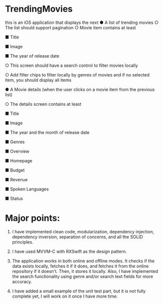 # TrendingMovies
this is an iOS application that displays the next
● A list of trending movies
○ The list should support pagination
○ Movie item contains at least

■ Title

■ Image

■ The year of release date

○ This screen should have a search control to filter
movies locally

○ Add filter chips to filter locally by genres of movies
and if no selected item, you should display all items


● A Movie details (when the user clicks on a movie item
from the previous list)

○ The details screen contains at least

■ Title

■ Image

■ The year and the month of release date

■ Genres

■ Overview

■ Homepage

■ Budget

■ Revenue

■ Spoken Languages

■ Status

# Major points:

1. I have implemented clean code, modularization, dependency injection, dependency inversion, separation of concerns, and all the SOLID principles.

2. I have used MVVM-C with RXSwift as the design pattern. 
3. The application works in both online and offline modes. It checks if the data exists locally, fetches it if it does, and fetches it from the online repository if it doesn't. Then, it stores it locally. Also, I have implemented the search functionality using genre and/or search text fields for more accuracy.

4. I have added a small example of the unit test part, but it is not fully complete yet, I will work on it once I have more time.


